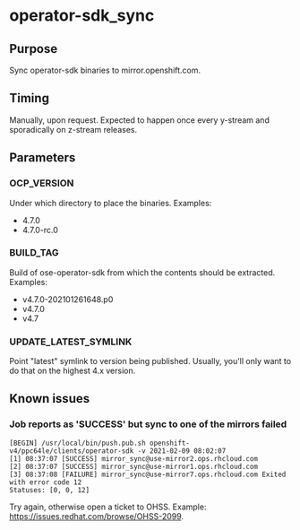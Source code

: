 # operator-sdk_sync

## Purpose

Sync operator-sdk binaries to mirror.openshift.com.

## Timing

Manually, upon request. Expected to happen once every y-stream and sporadically on z-stream releases.

## Parameters

### OCP_VERSION

Under which directory to place the binaries.
Examples:
- 4.7.0
- 4.7.0-rc.0

### BUILD_TAG

Build of ose-operator-sdk from which the contents should be extracted.
Examples:
- v4.7.0-202101261648.p0
- v4.7.0
- v4.7

### UPDATE_LATEST_SYMLINK

Point "latest" symlink to version being published.
Usually, you'll only want to do that on the highest 4.x version.

## Known issues

### Job reports as 'SUCCESS' but sync to one of the mirrors failed

    [BEGIN] /usr/local/bin/push.pub.sh openshift-v4/ppc64le/clients/operator-sdk -v 2021-02-09 08:02:07
    [1] 08:37:07 [SUCCESS] mirror_sync@use-mirror2.ops.rhcloud.com
    [2] 08:37:07 [SUCCESS] mirror_sync@use-mirror1.ops.rhcloud.com
    [3] 08:37:08 [FAILURE] mirror_sync@use-mirror7.ops.rhcloud.com Exited with error code 12
    Statuses: [0, 0, 12]

Try again, otherwise open a ticket to OHSS.
Example: <https://issues.redhat.com/browse/OHSS-2099>.
